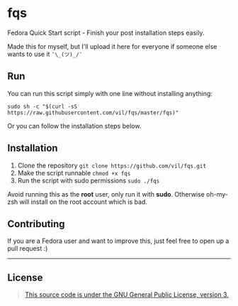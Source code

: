 # fqs
Fedora Quick Start script - Finish your post installation steps easily.

Made this for myself, but I'll upload it here for everyone if someone else wants to use it `¯\_(ツ)_/¯`

## Run
You can run this script simply with one line without installing anything:

`sudo sh -c "$(curl -sS https://raw.githubusercontent.com/vil/fqs/master/fqs)"`

Or you can follow the installation steps below.

## Installation
1. Clone the repository `git clone https://github.com/vil/fqs.git`
2. Make the script runnable `chmod +x fqs`
3. Run the script with sudo permissions `sudo ./fqs`

Avoid running this as the **root** user, only run it with **sudo**. Otherwise oh-my-zsh will install on the root account which is bad.

## Contributing
If you are a Fedora user and want to improve this, just feel free to open up a pull request :)

-----------------------------
## License
> [This source code is under the GNU General Public License, version 3.](https://www.gnu.org/licenses/gpl-3.0.txt)
